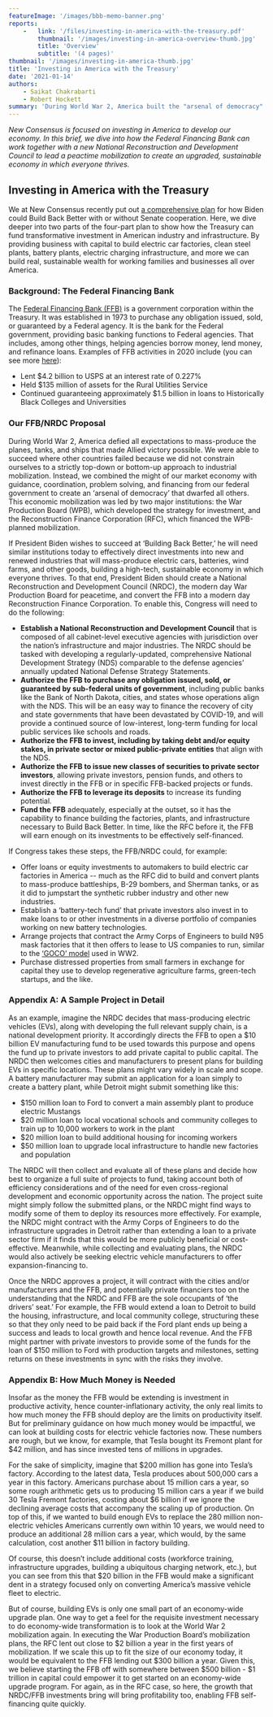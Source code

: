 ```yaml
---
featureImage: '/images/bbb-memo-banner.png'
reports:
    -   link: '/files/investing-in-america-with-the-treasury.pdf'
        thumbnail: '/images/investing-in-america-overview-thumb.jpg'
        title: 'Overview'
        subtitle: '(4 pages)'
thumbnail: '/images/investing-in-america-thumb.jpg'
title: 'Investing in America with the Treasury'
date: '2021-01-14'
authors:
    - Saikat Chakrabarti
    - Robert Hockett
summary: 'During World War 2, America built the "arsenal of democracy" by combining the might of our market economy with guidance, coordination, problem solving, and financing from our federal government. This economic mobilization was led by two major institutions: the War Production Board and the Reconstruction Finance Corporation. If Biden wishes to succeed at Building Back Better, he will need a modern-day version of these institutions to effectively direct investments into new and renewed industries that will mass-produce electric cars, wind farms, and more to build a high-tech, sustainable economy in which everyone thrives. In this plan, we detail how Congress can make that happen.'
---
```

*New Consensus is focused on investing in America to develop our economy. In this brief, we dive into how the Federal Financing Bank can work together with a new National Reconstruction and Development Council to lead a peactime mobilization to create an upgraded, sustainable economy in which everyone thrives.*

## Investing in America with the Treasury
We at New Consensus recently put out [a comprehensive plan](https://newconsensus.com/files/building-back-better-without-the-senate-further-details.pdf)
for how Biden could Build Back Better with or without Senate cooperation. Here, we dive deeper into two parts of the four-part plan to show how the Treasury can fund transformative investment in American industry and infrastructure. By providing business with capital to build electric car factories, clean steel plants, battery plants, electric charging infrastructure, and more we can build real, sustainable wealth for working families and businesses all over America.

### Background: The Federal Financing Bank
The [Federal Financing Bank (FFB)](https://ffb.treasury.gov/about/) is a government corporation within the Treasury. It was established in 1973 to purchase any obligation issued, sold, or guaranteed by a Federal agency. It is the bank for the Federal government, providing basic banking functions to Federal agencies. That includes, among other things, helping agencies borrow money, lend money, and refinance loans. Examples of FFB activities in 2020 include (you can see more [here](https://ffb.treasury.gov/reports/monthly-activity-reports/)):
* Lent $4.2 billion to USPS at an interest rate of 0.227%
* Held $135 million of assets for the Rural Utilities Service
* Continued guaranteeing approximately $1.5 billion in loans to Historically Black Colleges and Universities

### Our FFB/NRDC Proposal
During World War 2, America defied all expectations to mass-produce the planes, tanks, and ships that made Allied victory possible. We were able to succeed where other countries failed because we did not constrain ourselves to a strictly top-down or bottom-up approach to industrial mobilization. Instead, we combined the might of our market economy with guidance, coordination, problem solving,  and financing from our federal government to create an ‘arsenal of democracy’ that dwarfed all others. This economic mobilization was led by two major institutions: the War Production Board (WPB), which developed the strategy for investment, and the Reconstruction Finance Corporation (RFC), which financed the WPB-planned mobilization.

If President Biden wishes to succeed at ‘Building Back Better,’ he will need similar institutions today to effectively direct investments into new and renewed industries that will mass-produce electric cars, batteries, wind farms, and other goods, building a high-tech, sustainable economy in which everyone thrives. To that end, President Biden should create a National Reconstruction and Development Council (NRDC), the modern day War Production Board for peacetime, and convert the FFB into a modern day Reconstruction Finance Corporation. To enable this, Congress will need to do the following:

* **Establish a National Reconstruction and Development Council** that is composed of all cabinet-level executive agencies with jurisdiction over the nation’s infrastructure and major industries. The NRDC should be tasked with developing a regularly-updated, comprehensive National Development Strategy (NDS) comparable to the defense agencies’ annually updated National Defense Strategy Statements.
* **Authorize the FFB to purchase any obligation issued, sold, or guaranteed by sub-federal units of government**, including public banks like the Bank of North Dakota, cities, and states whose operations align with the NDS. This will be an easy way to finance the recovery of city and state governments that have been devastated by COVID-19, and will provide a continued source of low-interest, long-term funding for local public services like schools and roads.
* **Authorize the FFB to invest, including by taking debt and/or equity stakes, in private sector or mixed public-private entities** that align with the NDS.
* **Authorize the FFB to issue new classes of securities to private sector investors**, allowing private investors, pension funds, and others to invest directly in the FFB or in specific FFB-backed projects or funds.
* **Authorize the FFB to leverage its deposits** to increase its funding potential.
* **Fund the FFB** adequately, especially at the outset, so it has the capability to finance building the factories, plants, and infrastructure necessary to Build Back Better. In time, like the RFC before it, the FFB will earn enough on its investments to be effectively self-financed.

If Congress takes these steps, the FFB/NRDC could, for example:

* Offer loans or equity investments to automakers to build electric car factories in America -- much as the RFC did to build and convert plants to mass-produce battleships, B-29 bombers, and Sherman tanks, or as it did to jumpstart the synthetic rubber industry and other new industries.
* Establish a ‘battery-tech fund’ that private investors also invest in to make loans to or other investments in a diverse portfolio of companies working on new battery technologies.
* Arrange projects that contract the Army Corps of Engineers to build N95 mask factories that it then offers to lease to US companies to run, similar to the [‘GOCO’ model](https://www.politico.com/news/magazine/2020/03/19/coronavirus-defense-production-world-war-two-lessons-135814) used in WW2.
* Purchase distressed properties from small farmers in exchange for capital they use to develop regenerative agriculture farms, green-tech startups, and the like.

### Appendix A: A Sample Project in Detail
As an example, imagine the NRDC decides that mass-producing electric vehicles (EVs), along with developing the full relevant supply chain, is a national development priority. It accordingly directs the FFB to open a $10 billion EV manufacturing fund to be used towards this purpose and opens the fund up to private investors to add private capital to public capital. The NRDC then welcomes cities and manufacturers to present plans for building EVs in specific locations. These plans might vary widely in scale and scope. A battery manufacturer may submit an application for a loan simply to create a battery plant, while Detroit might submit something like this:

* $150 million loan to Ford to convert a main assembly plant to produce electric Mustangs
* $20 million loan to local vocational schools and community colleges to train up to 10,000 workers to work in the plant
* $20 million loan to build additional housing for incoming workers
* $50 million loan to upgrade local infrastructure to handle new factories and population

The NRDC will then collect and evaluate all of these plans and decide how best to organize a full suite of projects to fund, taking account both of efficiency considerations and of the need for even cross-regional development and economic opportunity across the nation. The project suite might simply follow the submitted plans, or the NRDC might find ways to modify some of them to deploy its resources more effectively. For example, the NRDC might contract with the Army Corps of Engineers to do the infrastructure upgrades in Detroit rather than extending a loan to a private sector firm if it finds that this would be more publicly beneficial or cost-effective. Meanwhile, while collecting and evaluating plans, the NRDC would also actively be seeking electric vehicle manufacturers to offer expansion-financing to.

Once the NRDC approves a project, it will contract with the cities and/or manufacturers and the FFB, and potentially private financiers too on the understanding that the NRDC and FFB are the sole occupants of ‘the drivers’ seat.’ For example, the FFB would extend a loan to Detroit to build the housing, infrastructure, and local community college, structuring these so that they only need to be paid back if the Ford plant ends up being a success and leads to local growth and hence local revenue. And the FFB might partner with private investors to provide some of the funds for the loan of $150 million to Ford with production targets and milestones, setting returns on these investments in sync with the risks they involve.

### Appendix B: How Much Money is Needed
Insofar as the money the FFB would be extending is investment in productive activity, hence counter-inflationary activity, the only real limits to how much money the FFB should deploy are the limits on productivity itself. But for preliminary guidance on how much money would be impactful, we can look at building costs for electric vehicle factories now. These numbers are rough, but we know, for example, that Tesla bought its Fremont plant for $42 million, and has since invested tens of millions in upgrades.

For the sake of simplicity, imagine that $200 million has gone into Tesla’s  factory. According to the latest data, Tesla produces about 500,000 cars a year in this factory. Americans purchase about 15 million cars a year, so some rough arithmetic gets us to producing 15 million cars a year if we build 30 Tesla Fremont factories, costing about $6 billion if we ignore the declining average costs that accompany the scaling up of production. On top of this, if we wanted to build enough EVs to replace the 280 million non-electric vehicles Americans currently own within 10 years, we would need to produce an additional 28 million cars a year, which would, by the same calculation, cost another $11 billion in factory building.

Of course, this doesn’t include additional costs (workforce training, infrastructure upgrades, building a ubiquitous charging network, etc.), but you can see from this that $20 billion in the FFB would make a significant dent in a strategy focused only on converting America’s massive vehicle fleet to electric.

But of course, building EVs is only one small part of an economy-wide upgrade plan. One way to get a feel for the requisite investment necessary to do economy-wide transformation is to look at the World War 2 mobilization again. In executing the War Production Board’s mobilization plans, the RFC lent out close to $2 billion a year in the first years of mobilization. If we scale this up to fit the size of our economy today, it would be equivalent to the FFB lending out $300 billion a year. Given this, we believe starting the FFB off with somewhere between $500 billion - $1 trillion in capital could empower it to get started on an economy-wide upgrade program. For again, as in the RFC case, so here, the growth that NRDC/FFB investments bring will bring profitability too, enabling FFB self-financing quite quickly.
